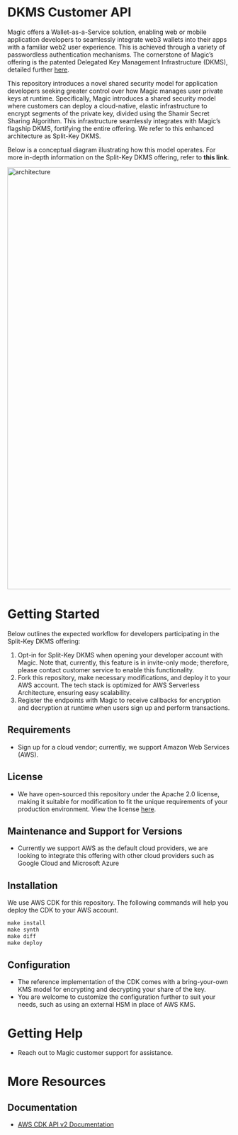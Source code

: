 # DKMS Customer API
Magic offers a Wallet-as-a-Service solution, enabling web or mobile application developers to seamlessly integrate web3 wallets into their apps with a familiar web2 user experience. This is achieved through a variety of passwordless authentication mechanisms. The cornerstone of Magic’s offering is the patented Delegated Key Management Infrastructure (DKMS), detailed further [here](https://magic.link/docs/home/security/product-security#hardware-security-modules-hs-ms).

This repository introduces a novel shared security model for application developers seeking greater control over how Magic manages user private keys at runtime. Specifically, Magic introduces a shared security model where customers can deploy a cloud-native, elastic infrastructure to encrypt segments of the private key, divided using the Shamir Secret Sharing Algorithm. This infrastructure seamlessly integrates with Magic’s flagship DKMS, fortifying the entire offering. We refer to this enhanced architecture as Split-Key DKMS.

Below is a conceptual diagram illustrating how this model operates. For more in-depth information on the Split-Key DKMS offering, refer to **this link**.

<img width="953" alt="architecture" src="https://github.com/magiclabs/dkms-customer-api/assets/78329433/1c320985-13d7-41d5-be13-78c83484274c">

# **Getting Started**

Below outlines the expected workflow for developers participating in the Split-Key DKMS offering:

1. Opt-in for Split-Key DKMS when opening your developer account with Magic. Note that, currently, this feature is in invite-only mode; therefore, please contact customer service to enable this functionality.
2. Fork this repository, make necessary modifications, and deploy it to your AWS account. The tech stack is optimized for AWS Serverless Architecture, ensuring easy scalability.
3. Register the endpoints with Magic to receive callbacks for encryption and decryption at runtime when users sign up and perform transactions.

## **Requirements**

- Sign up for a cloud vendor; currently, we support Amazon Web Services (AWS).

## **License**

- We have open-sourced this repository under the Apache 2.0 license, making it suitable for modification to fit the unique requirements of your production environment. View the license [here](https://github.com/magiclabs/dkms-customer-api/blob/master/LICENSE).

## **Maintenance and Support for Versions**

- Currently we support AWS as the default cloud providers, we are looking to integrate this offering with other cloud providers such as Google Cloud and Microsoft Azure

## **Installation**

We use AWS CDK for this repository. The following commands will help you deploy the CDK to your AWS account.

```jsx
make install
make synth
make diff
make deploy
```

## **Configuration**

- The reference implementation of the CDK comes with a bring-your-own KMS model for encrypting and decrypting your share of the key.
- You are welcome to customize the configuration further to suit your needs, such as using an external HSM in place of AWS KMS.

# **Getting Help**

- Reach out to Magic customer support for assistance.

# **More Resources**

## **Documentation**

- [AWS CDK API v2 Documentation](https://docs.aws.amazon.com/cdk/api/v2/)
